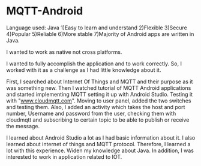 # MQTT-Android

Language used: Java
1)Easy to learn and understand
2)Flexible
3)Secure
4)Popular
5)Reliable
6)More stable
7)Majority of Android apps are written in Java.

I wanted to work as native not cross platforms.

I wanted to fully accomplish the application and to work correctly. So, I worked with it as a challenge as I had little knowledge about it.



First, I searched about Internet Of Things and MQTT and their purpose as it was something new. 
Then I watched tutorial of MQTT Android applications and started implementing MQTT setting it up with Android Studio. 
Testing it with "www.cloudmqtt.com". Moving to user panel, added the two switches and testing them. 
Also, I added an activity which takes the host and port number, Username and password from the user, 
checking them with cloudmqtt and subscribing to certain topic to be able to publish or receive the message.

I learned about Android Studio a lot as I had basic information about it. 
I also learned about internet of things and MQTT protocol. Therefore, I learned a lot with this experience. 
Widen my knowledge about Java. In addition, I was interested to work in application related to IOT.
